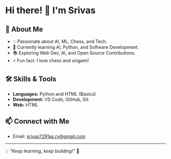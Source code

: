 # Hi there! 👋 I'm Srivas

## 🚀 About Me
- 💡 Passionate about AI, ML, Chess, and Tech.
- 🎯 Currently learning AI, Python, and Software Development.
- 📚 Exploring Web Dev, AI, and Open Source Contributions.
- ⚡ Fun fact: I love chess and origami!

## 🛠️ Skills & Tools
- **Languages:** Python and HTML (Basics)
- **Development:** VS Code, GitHub, Git
- **Web:** HTML

## 📫 Connect with Me
- Email: srivas7291as.rv@gmail.com

---
💡 *“Keep learning, keep building!”* 🚀

